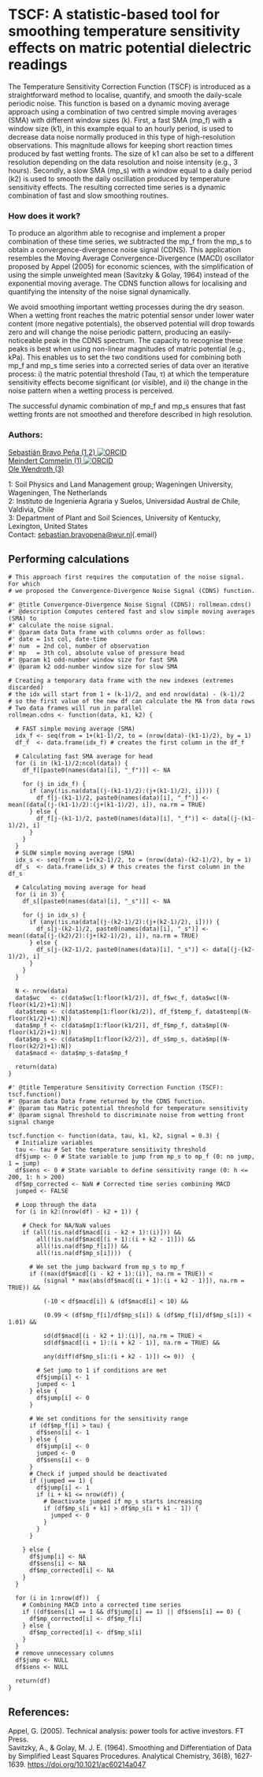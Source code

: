 # TSCF: A statistic-based tool for smoothing temperature sensitivity effects on matric potential dielectric readings

The Temperature Sensitivity Correction Function (TSCF) is introduced as a straightforward method to localise, quantify, and smooth the daily-scale periodic noise. This function is based on a dynamic moving average approach using a combination of two centred simple moving averages (SMA) with different window sizes (k). First, a fast SMA (mp_f) with a window size (k1), in this example equal to an hourly period, is used to decrease data noise normally produced in this type of high-resolution observations. This magnitude allows for keeping short reaction times produced by fast wetting fronts. The size of k1 can also be set to a different resolution depending on the data resolution and noise intensity (e.g., 3 hours). Secondly, a slow SMA (mp_s) with a window equal to a daily period (k2) is used to smooth the daily oscillation produced by temperature sensitivity effects. The resulting corrected time series is a dynamic combination of fast and slow smoothing routines.

### How does it work?

To produce an algorithm able to recognise and implement a proper combination of these time series, we subtracted the mp_f from the mp_s to obtain a convergence-divergence noise signal (CDNS). This application resembles the Moving Average Convergence-Divergence (MACD) oscillator proposed by Appel (2005) for economic sciences, with the simplification of using the simple unweighted mean (Savitzky & Golay, 1964) instead of the exponential moving average. The CDNS function allows for localising and quantifying the intensity of the noise signal dynamically.

We avoid smoothing important wetting processes during the dry season. When a wetting front reaches the matric potential sensor under lower water content (more negative potentials), the observed potential will drop towards zero and will change the noise periodic pattern, producing an easily-noticeable peak in the CDNS spectrum. The capacity to recognise these peaks is best when using non-linear magnitudes of matric potential (e.g., kPa). This enables us to set the two conditions used for combining both mp_f and mp_s time series into a corrected series of data over an iterative process: i) the matric potential threshold (Tau, τ) at which the temperature sensitivity effects become significant (or visible), and ii) the change in the noise pattern when a wetting process is perceived.

The successful dynamic combination of mp_f and mp_s ensures that fast wetting fronts are not smoothed and therefore described in high resolution.

### Authors:

[Sebastián Bravo Peña (1,2) ![ORCID](https://orcid.org/sites/default/files/images/orcid_16x16.png)](https://orcid.org/0009-0005-3970-6187)\
[Meindert Commelin (1) ![ORCID](https://orcid.org/sites/default/files/images/orcid_16x16.png)](https://orcid.org/0000-0001-7460-1915)\
[Ole Wendroth (3)](https://scholar.google.com/citations?user=cf-NkNEAAAAJ&hl=en)

1: Soil Physics and Land Management group; Wageningen University, Wageningen, The Netherlands\
2: Instituto de Ingeniería Agraria y Suelos, Universidad Austral de Chile, Valdivia, Chile\
3: Department of Plant and Soil Sciences, University of Kentucky, Lexington, United States\
Contact: [sebastian.bravopena\@wur.nl](mailto:sebastian.bravopena@wur.nl){.email}

## Performing calculations

```{r, include = TRUE, echo = TRUE, eval = FALSE}
# This approach first requires the computation of the noise signal. For which 
# we proposed the Convergence-Divergence Noise Signal (CDNS) function. 

#' @title Convergence-Divergence Noise Signal (CDNS): rollmean.cdns() 
#' @description Computes centered fast and slow simple moving averages (SMA) to 
#' calculate the noise signal. 
#' @param data Data frame with columns order as follows:
#' date = 1st col, date-time
#' num  = 2nd col, number of observation 
#' mp   = 3th col, absolute value of pressure head
#' @param k1 odd-number window size for fast SMA
#' @param k2 odd-number window size for slow SMA

# Creating a temporary data frame with the new indexes (extremes discarded)
# the idx will start from 1 + (k-1)/2, and end nrow(data) - (k-1)/2
# so the first value of the new df can calculate the MA from data rows  
# Two data frames will run in parallel
rollmean.cdns <- function(data, k1, k2) {
  
  # FAST simple moving average (SMA)
  idx_f <- seq(from = 1+(k1-1)/2, to = (nrow(data)-(k1-1)/2), by = 1)
  df_f  <- data.frame(idx_f) # creates the first column in the df_f
  
  # Calculating fast SMA average for head
  for (i in (k1-1)/2:ncol(data)) {
    df_f[[paste0(names(data)[i], "_f")]] <- NA
    
    for (j in idx_f) {
      if (any(!is.na(data[(j-(k1-1)/2):(j+(k1-1)/2), i]))) {
        df_f[j-(k1-1)/2, paste0(names(data)[i], "_f")] <- mean((data[(j-(k1-1)/2):(j+(k1-1)/2), i]), na.rm = TRUE)
      } else {
        df_f[j-(k1-1)/2, paste0(names(data)[i], "_f")] <- data[(j-(k1-1)/2), i]
      }
    }
  }
  # SLOW simple moving average (SMA)
  idx_s <- seq(from = 1+(k2-1)/2, to = (nrow(data)-(k2-1)/2), by = 1)
  df_s  <- data.frame(idx_s) # this creates the first column in the df_s
  
  # Calculating moving average for head
  for (i in 3) {
    df_s[[paste0(names(data)[i], "_s")]] <- NA
    
    for (j in idx_s) {
      if (any(!is.na(data[(j-(k2-1)/2):(j+(k2-1)/2), i]))) {
        df_s[j-(k2-1)/2, paste0(names(data)[i], "_s")] <- mean((data[(j-(k2)/2):(j+(k2-1)/2), i]), na.rm = TRUE)
      } else {
        df_s[j-(k2-1)/2, paste0(names(data)[i], "_s")] <- data[(j-(k2-1)/2), i]
      }
    }
  }
  
  N <- nrow(data)
  data$wc   <- c(data$wc[1:floor(k1/2)], df_f$wc_f, data$wc[(N-floor(k1/2)+1):N])
  data$temp <- c(data$temp[1:floor(k1/2)], df_f$temp_f, data$temp[(N-floor(k1/2)+1):N])
  data$mp_f <- c(data$mp[1:floor(k1/2)], df_f$mp_f, data$mp[(N-floor(k1/2)+1):N])
  data$mp_s <- c(data$mp[1:floor(k2/2)], df_s$mp_s, data$mp[(N-floor(k2/2)+1):N])
  data$macd <- data$mp_s-data$mp_f
  
  return(data)
}

#' @title Temperature Sensitivity Correction Function (TSCF): tscf.function()
#' @param data Data frame returned by the CDNS function.
#' @param tau Matric potential threshold for temperature sensitivity
#' @param signal Threshold to discriminate noise from wetting front signal change

tscf.function <- function(data, tau, k1, k2, signal = 0.3) {
  # Initialize variables
  tau <- tau # Set the temperature sensitivity threshold
  df$jump <- 0 # State variable to jump from mp_s to mp_f (0: no jump, 1 = jump)
  df$sens <- 0 # State variable to define sensitivity range (0: h <= 200, 1: h > 200)
  df$mp_corrected <- NaN # Corrected time series combining MACD
  jumped <- FALSE
  
  # Loop through the data
  for (i in k2:(nrow(df) - k2 + 1)) {
    
    # Check for NA/NaN values
    if (all(!is.na(df$macd[(i - k2 + 1):(i)])) &&
        all(!is.na(df$macd[(i + 1):(i + k2 - 1)])) &&
        all(!is.na(df$mp_f[i])) &&
        all(!is.na(df$mp_s[i])))  {
      
      # We set the jump backward from mp_s to mp_f
      if ((max(df$macd[(i - k2 + 1):(i)], na.rm = TRUE)) < 
          (signal * max(abs(df$macd[(i + 1):(i + k2 - 1)]), na.rm = TRUE)) &&
          
          (-10 < df$macd[i]) & (df$macd[i] < 10) &&
          
          (0.99 < (df$mp_f[i]/df$mp_s[i]) & (df$mp_f[i]/df$mp_s[i]) < 1.01) &&
          
          sd(df$macd[(i - k2 + 1):(i)], na.rm = TRUE) < 
          sd(df$macd[(i + 1):(i + k2 - 1)], na.rm = TRUE) &&
          
          any(diff(df$mp_s[i:(i + k2 - 1)]) <= 0))  {
        
        # Set jump to 1 if conditions are met
        df$jump[i] <- 1
        jumped <- 1
      } else {
        df$jump[i] <- 0 
      }  
      
      # We set conditions for the sensitivity range
      if (df$mp_f[i] > tau) {
        df$sens[i] <- 1 
      } else {
        df$jump[i] <- 0
        jumped <- 0
        df$sens[i] <- 0 
      }
      # Check if jumped should be deactivated
      if (jumped == 1) {
        df$jump[i] <- 1
        if (i + k1 <= nrow(df)) {
          # Deactivate jumped if mp_s starts increasing
          if (df$mp_s[i + k1] > df$mp_s[i + k1 - 1]) {
            jumped <- 0
          }
        }
      }
      
    } else {
      df$jump[i] <- NA
      df$sens[i] <- NA
      df$mp_corrected[i] <- NA
    }
  }

  for (i in 1:nrow(df))  {
    # Combining MACD into a corrected time series
    if ((df$sens[i] == 1 && df$jump[i] == 1) || df$sens[i] == 0) {
      df$mp_corrected[i] <- df$mp_f[i]
    } else {
      df$mp_corrected[i] <- df$mp_s[i]
    }
  }
  # remove unnecessary columns
  df$jump <- NULL
  df$sens <- NULL
  
  return(df)
}
```
## References:
Appel, G. (2005). Technical analysis: power tools for active investors. FT Press. \
Savitzky, A., & Golay, M. J. E. (1964). Smoothing and Differentiation of Data by Simplified Least Squares Procedures. Analytical Chemistry, 36(8), 1627-1639. https://doi.org/10.1021/ac60214a047 
